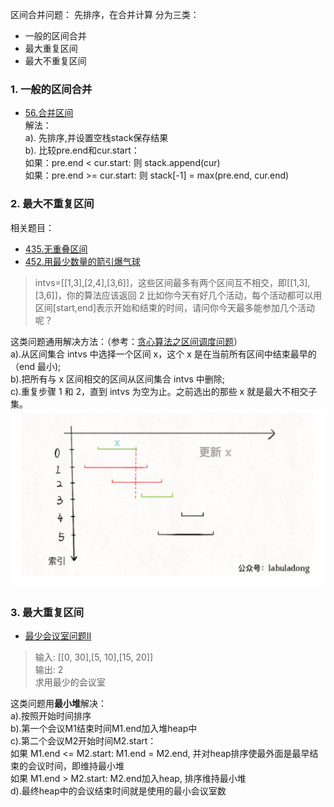 区间合并问题： 先排序，在合并计算
分为三类：
- 一般的区间合并
- 最大重复区间
- 最大不重复区间     

### 1. 一般的区间合并
- [56.合并区间](https://leetcode-cn.com/problems/merge-intervals/)       
解法：      
a). 先排序,并设置空栈stack保存结果       
b). 比较pre.end和cur.start：    
   如果：pre.end < cur.start: 则 stack.append(cur)       
   如果：pre.end >= cur.start: 则 stack[-1] = max(pre.end, cur.end)     
### 2. 最大不重复区间
相关题目：
- [435.无重叠区间](https://leetcode-cn.com/problems/non-overlapping-intervals/)    
- [452.用最少数量的箭引爆气球](https://leetcode-cn.com/problems/minimum-number-of-arrows-to-burst-balloons/)     

> intvs=[[1,3],[2,4],[3,6]]，这些区间最多有两个区间互不相交，即[[1,3],[3,6]]，你的算法应该返回 2
比如你今天有好几个活动，每个活动都可以用区间[start,end]表示开始和结束的时间，请问你今天最多能参加几个活动呢？

这类问题通用解决方法：（参考：[贪心算法之区间调度问题](https://mp.weixin.qq.com/s?__biz=MzAxODQxMDM0Mw==&mid=2247484493&idx=1&sn=1615b8a875b770f25875dab54b7f0f6f&chksm=9bd7fa45aca07353a347b7267aaab78b81502cf7eb60d0510ca9109d3b9c0a1d9dda10d99f50&mpshare=1&scene=1&srcid=&sharer_sharetime=1574251069965&sharer_shareid=166bdf842ef8f7b635591390fb76a3a9&pass_ticket=oN97es63kOTlboTfho28yfJ2eG6QmwGBGPGgKKuyA1EF6SESwW5e%2BcFEslZtoyva#rd)）     
a).从区间集合 intvs 中选择一个区间 x，这个 x 是在当前所有区间中结束最早的（end 最小);        
b).把所有与 x 区间相交的区间从区间集合 intvs 中删除;        
c).重复步骤 1 和 2，直到 intvs 为空为止。之前选出的那些 x 就是最大不相交子集。      
![求最大不重复区间](./区间合并-最大不重复问题.jpg)

### 3. 最大重复区间
- [最少会议室问题II](https://leetcode-cn.com/problems/meeting-rooms-ii/)    
> 输入: [[0, 30],[5, 10],[15, 20]]    
> 输出: 2    
> 求用最少的会议室      

这类问题用**最小堆**解决：    
a).按照开始时间排序   
b).第一个会议M1结束时间M1.end加入堆heap中   
c).第二个会议M2开始时间M2.start：   
   如果 M1.end <= M2.start: M1.end = M2.end, 并对heap排序使最外面是最早结束的会议时间，即维持最小堆    
   如果 M1.end > M2.start: M2.end加入heap, 排序维持最小堆    
d).最终heap中的会议结束时间就是使用的最小会议室数    
